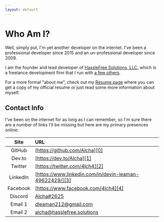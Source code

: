 ```yaml
---
layout: default
---
```


# Who Am I?

Well, simply put, I'm yet another developer on the internet. I've been a professional developer since 2015 and an un-professional developer since 2009.

I am the founder and lead developer of [HassleFree Solutions, LLC.][8] which is a freelance development firm that I run with [a few others][9].

For a more formal "about me", check out my [Resume page][10] where you can get a copy of my official resume or just read some more information about myself.

## Contact Info

I've been on the internet for as long as I can remember, so I'm sure there are a number of links I'll be missing but here are my primary presences online:

|   Site   | URL                                                     |
|:--------:|:--------------------------------------------------------|
|  GitHub  | [https://github.com/Alcha][0]                           |
|  Dev.to  | [https://dev.to/Alcha][1]                               |
| Twitter  | [https://twitter.com/4lch4][2]                          |
| LinkedIn | [https://www.linkedin.com/in/devin-leaman-49622429/][3] |
| Facebook | [https://www.facebook.com/4lch4][4]                     |
| Discord  | [Alcha#2625][5]                                         |
| Email 1  | [dleaman212@gmail.com][7]                               |
| Email 2  | [alcha@hasslefree.solutions][6]                         |

[0]: https://github.com/Alcha
[1]: https://dev.to/Alcha
[2]: https://twitter.com/4lch4
[3]: https://www.linkedin.com/in/devin-leaman-49622429/
[4]: https://www.facebook.com/4lch4
[5]: https://discord.gg/W72x4Ks
[6]: mailto:alcha@hasslefree.solutions
[7]: mailto:dleaman212@gmail.com
[8]: https://hasslefree.solutions
[9]: https://hasslefree.solutions/#the-team
[10]: ./resume.md